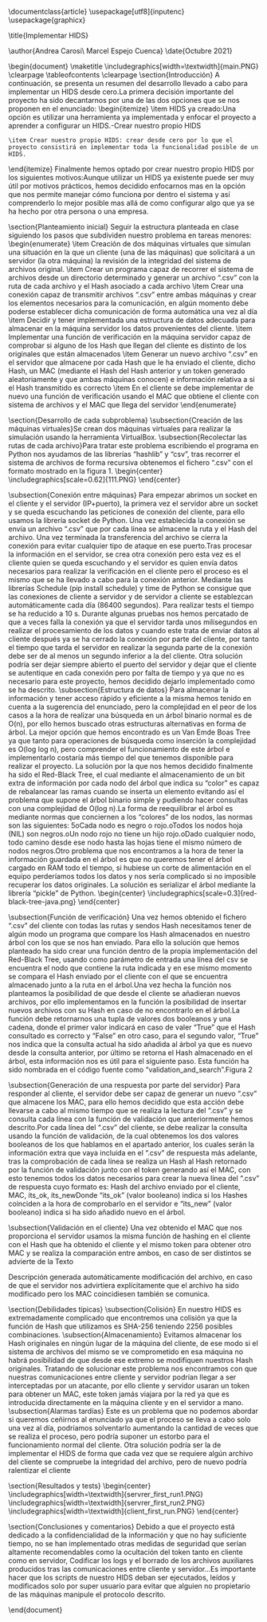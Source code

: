 \documentclass{article}
\usepackage[utf8]{inputenc}
\usepackage{graphicx}

\title{Implementar HIDS}

\author{Andrea Carosi\\
        Marcel Espejo Cuenca}
\date{Octubre 2021}

\begin{document}
\maketitle
\includegraphics[width=\textwidth]{main.PNG}
\clearpage
\tableofcontents
\clearpage
\section{Introducción}
A continuación, se presenta un resumen del desarrollo llevado a cabo para implementar un HIDS desde cero.La primera decisión importante del proyecto ha sido decantarnos por una de las dos opciones que se nos proponen en el enunciado: \begin{itemize}
    \item HIDS ya creado:Una opción es utilizar una herramienta ya implementada y enfocar el proyecto a aprender a configurar un HIDS.-Crear nuestro propio HIDS
    
    \item Crear nuestro propio HIDS: crear desde cero por lo que el proyecto consistirá en implementar toda la funcionalidad posible de un HIDS.
\end{itemize}
Finalmente hemos optado por crear nuestro propio HIDS por los siguientes motivos:Aunque utilizar un HIDS ya existente puede ser muy útil por motivos prácticos, hemos decidido enfocarnos mas en la opción que nos permite manejar cómo funciona por dentro el sistema y así comprenderlo lo mejor posible mas allá de como configurar algo que ya se ha hecho por otra persona o una empresa.

\section{Planteamiento inicial}
Seguir la estructura planteada en clase siguiendo los pasos que subdividen nuestro problema en tareas menores:
\begin{enumerate}
    \item Creación de dos máquinas virtuales que simulan una situación en la que un cliente (una de las máquinas) que solicitará a un servidor (la otra máquina) la revisión de la integridad del sistema de archivos original.
    \item Crear un programa capaz de recorrer el sistema de archivos desde un directorio determinado y generar un archivo “.csv” con la ruta de cada archivo y el Hash asociado a cada archivo
    \item Crear una conexión capaz de transmitir archivos “.csv” entre ambas máquinas y crear los elementos necesarios para la comunicación, en algún momento debe poderse establecer dicha comunicación de forma automática una vez al día
    \item Decidir y tener implementada una estructura de datos adecuada para almacenar en la máquina servidor los datos provenientes del cliente.
    \item Implementar una función de verificación en la máquina servidor capaz de comprobar si alguno de los Hash que llegan del cliente es distinto de los originales que están almacenados
    \item Generar un nuevo archivo “.csv” en el servidor que almacene por cada Hash que le ha enviado el cliente, dicho Hash, un MAC (mediante el Hash del Hash anterior y un token generado aleatoriamente y que ambas máquinas conocen) e información relativa a si el Hash transmitido es correcto
    \item En el cliente se debe implementar de nuevo una función de verificación usando el MAC que obtiene el cliente con sistema de archivos y el MAC que llega del servidor
\end{enumerate}

\section{Desarrollo de cada subproblema}
\subsection{Creación de las máquinas virtuales}Se crean dos máquinas virtuales para realizar la simulación usando la herramienta VirtualBox.
\subsection{Recolectar las rutas de cada archivo}Para tratar este problema escribiendo el programa en Python nos ayudamos de las librerías “hashlib” y “csv”, tras recorrer el sistema de archivos de forma recursiva obtenemos el fichero “.csv” con el formato mostrado en la figura 1.
\begin{center}
    \includegraphics[scale=0.62]{111.PNG}
\end{center}

\subsection{Conexión entre máquinas}
Para empezar abrimos un socket en el cliente y el servidor (IP+puerto), la primera vez el servidor abre un socket y se queda escuchando las peticiones de conexión del cliente, para ello usamos la librería socket de Python.  Una vez establecida la conexión se envía un archivo “.csv” que por cada línea se almacene la ruta y el Hash del archivo. Una vez terminada la transferencia del archivo se cierra la conexión para evitar cualquier tipo de ataque en ese puerto.Tras procesar la información en el servidor, se crea otra conexión pero esta vez es el cliente quien se queda escuchando y el servidor es quien envía datos necesarios para realizar la verificación en el cliente pero el proceso es el mismo que se ha llevado a cabo para la conexión anterior. Mediante las librerías Schedule (pip install schedule) y time de Python se consigue que las conexiones de cliente a servidor y de servidor a cliente se establezcan automáticamente cada día (86400 segundos). Para realizar tests el tiempo se ha reducido a 10 s. Durante algunas pruebas nos hemos percatado de que a veces falla la conexión ya que el servidor tarda unos milisegundos en realizar el procesamiento de los datos y cuando este trata de enviar datos al cliente después ya se ha cerrado la conexión por parte del cliente, por tanto el tiempo que tarda el servidor en realizar la segunda parte de la conexión debe ser de al menos un segundo inferior a la del cliente. Otra solución podría ser dejar siempre abierto el puerto del servidor y dejar que el cliente se autentique en cada conexión pero por falta de tiempo y ya que no es necesario para este proyecto, hemos decidido dejarlo implementado como se ha descrito.
\subsection{Estructura de datos}
Para almacenar la información y tener acceso rápido y eficiente a la misma hemos tenido en cuenta a la sugerencia del enunciado, pero la complejidad en el peor de los casos a la hora de realizar una búsqueda en un árbol binario normal es de O(n), por ello hemos buscado otras estructuras alternativas en forma de árbol. La mejor opción que hemos encontrado es un Van Emde Boas Tree ya que tanto para operaciones de búsqueda como inserción la complejidad es O(log log n), pero comprender el funcionamiento de este árbol e implementarlo costaría más tiempo del que tenemos disponible para realizar el proyecto. La solución por la que nos hemos decidido finalmente ha sido el Red-Black Tree, el cual mediante el almacenamiento de un bit extra de información por cada nodo del árbol que indica su “color” es capaz de rebalancear las ramas cuando se inserta un elemento evitando así el problema que supone el árbol binario simple y pudiendo hacer consultas con una complejidad de O(log n).La forma de reequilibrar el árbol es mediante normas que conciernen a los “colores” de los nodos, las normas son las siguientes:
5oCada nodo es negro o rojo.oTodos los nodos hoja (NIL) son negros.oUn nodo rojo no tiene un hijo rojo.oDado cualquier nodo, todo camino desde ese nodo hasta las hojas tiene el mismo número de nodos negros.Otro problema que nos encontramos a la hora de tener la información guardada en el árbol es que no queremos tener el árbol cargado en RAM todo el tiempo, si hubiese un corte de alimentación en el equipo perderíamos todos los datos y nos sería complicado si no imposible recuperar los datos originales. La solución es serializar el árbol mediante la librería “pickle” de Python.
\begin{center}
    \includegraphics[scale=0.3]{red-black-tree-java.png}
\end{center}

\subsection{Función de verificación}
Una vez hemos obtenido el fichero “.csv” del cliente con todas las rutas y sendos Hash necesitamos tener de algún modo un programa que compare los Hash almacenados en nuestro árbol con los que se nos han enviado. Para ello la solución que hemos planteado ha sido crear una función dentro de la propia implementación del Red-Black Tree, usando como parámetro de entrada una línea del csv se encuentra el nodo que contiene la ruta indicada y en ese mismo momento se compara el Hash enviado por el cliente con el que se encuentra almacenado junto a la ruta en el árbol.Una vez hecha la función nos planteamos la posibilidad de que desde el cliente se añadieran nuevos archivos, por ello implementamos en la función la posibilidad de insertar nuevos archivos con su Hash en caso de no encontrarlo en el árbol.La función debe retornarnos una tupla de valores dos booleanos y una cadena, donde el primer valor indicará en caso de valer “True” que el Hash consultado es correcto y “False” en otro caso, para el segundo valor, “True” nos indica que la consulta actual ha sido añadida al árbol ya que es nuevo desde la consulta anterior, por último se retorna el Hash almacenado en el árbol, esta información nos es útil para el siguiente paso. Esta función ha sido nombrada en el código fuente como “validation\_and\_search”.Figura 2

\subsection{Generación de una respuesta por parte del servidor}
Para responder al cliente, el servidor debe ser capaz de generar un nuevo “.csv” que almacene los MAC, para ello hemos decidido que esta acción debe llevarse a cabo al mismo tiempo que se realiza la lectura del “.csv” y se consulta cada línea con la función de validación que anteriormente hemos descrito.Por cada línea del “.csv” del cliente, se debe realizar la consulta usando la función de validación, de la cual obtenemos los dos valores booleanos de los que hablamos en el apartado anterior, los cuales serán la información extra que vaya incluida en el “.csv” de respuesta más adelante, tras la comprobación de cada línea se realiza un Hash al Hash retornado por la función de validación junto con el token generando así el MAC, con esto tenemos todos los datos necesarios para crear la nueva línea del “.csv” de respuesta cuyo formato es: Hash del archivo enviado por el cliente, MAC, its\_ok, its\_newDonde “its\_ok” \(valor booleano\) indica si los Hashes coinciden a la hora de comprobarlo en el servidor e “its\_new” \(valor booleano\) indica si ha sido añadido nuevo en el árbol.

\subsection{Validación en el cliente} 
Una vez obtenido el MAC que nos proporciona el servidor usamos la misma función de hashing en el cliente con el Hash que ha obtenido el cliente y el mismo token para obtener otro MAC y se realiza la comparación entre ambos, en caso de ser distintos se advierte de la Texto

Descripción generada automáticamente modificación del archivo, en caso de que el servidor nos advirtiera explícitamente que el archivo ha sido modificado pero los MAC coincidiesen también se comunica.

\section{Debilidades típicas}
\subsection{Colisión}
En nuestro HIDS es extremadamente complicado que encontremos una colisión ya que la función de Hash que utilizamos es SHA-256 teniendo 2256 posibles combinaciones.
\subsection{Almacenamiento}
Evitamos almacenar los Hash originales en ningún lugar de la máquina del cliente, de ese modo si el sistema de archivos del mismo se ve comprometido en esa máquina no habrá posibilidad de que desde ese extremo se modifiquen nuestros Hash originales. Tratando de solucionar este problema nos encontramos con que nuestras comunicaciones entre cliente y servidor podrían llegar a ser interceptadas por un atacante, por ello cliente y servidor usaran un token para obtener un MAC, este token jamás viajara por la red ya que es introducida directamente en la máquina cliente y en el servidor a mano.
\subsection{Alarmas tardías}
Este es un problema que no podemos abordar si queremos ceñirnos al enunciado ya que el proceso se lleva a cabo solo una vez al día, podríamos solventarlo aumentando la cantidad de veces que se realiza el proceso, pero podría suponer un estorbo para el funcionamiento normal del cliente. Otra solución podría ser la de implementar el HIDS de forma que cada vez que se requiere algún archivo del cliente se compruebe la integridad del archivo, pero de nuevo podría ralentizar el cliente


\section{Resultados y tests}
\begin{center}
    \includegraphics[width=\textwidth]{servrer_first_run1.PNG}
    \includegraphics[width=\textwidth]{servrer_first_run2.PNG}
    \includegraphics[width=\textwidth]{client_first_run.PNG}
\end{center}

\section{Conclusiones y comentarios}
Debido a que el proyecto está dedicado a la confidencialidad de la información y que no hay suficiente tiempo, no se han implementado otras medidas de seguridad que serían altamente recomendables como la ocultación del token tanto en cliente como en servidor, 
Codificar los logs y el borrado de los archivos auxiliares producidos tras las comunicaciones entre cliente y servidor…Es importante hacer que los scripts de nuestro HIDS deban ser ejecutados, leídos y modificados solo por super usuario para evitar que alguien no propietario de las máquinas manipule el protocolo descrito.

\end{document}
